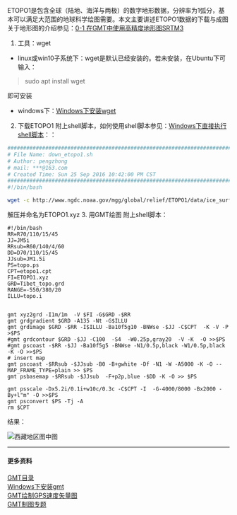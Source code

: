 ETOPO1是包含全球（陆地、海洋与两极）的数字地形数据，分辨率为1弧分，基本可以满足大范围的地球科学绘图需要。本文主要讲述ETOPO1数据的下载与成图  
关于地形图的介绍参见：[0-1 在GMT中使用高精度地形图SRTM3](https://www.jianshu.com/p/5440b756cf74)


1. 工具：wget

- linux或win10子系统下：wget是默认已经安装的。若未安装，在Ubuntu下可输入：

> sudo apt install wget

即可安装

- windows下：[Windows下安装wget](https://blog.csdn.net/guowenyan001/article/details/50172765)
2. 下载ETOPO1
附上shell脚本，如何使用shell脚本参见：[Windows下直接执行shell脚本](https://www.jianshu.com/p/d8c3dedf8b8f)：：
```sh
#########################################################################
# File Name: down_etopo1.sh
# Author: pengzhong
# mail: ***@163.com
# Created Time: Sun 25 Sep 2016 10:42:00 PM CST
#########################################################################
#!/bin/bash

wget -c http://www.ngdc.noaa.gov/mgg/global/relief/ETOPO1/data/ice_surface/grid_registered/xyz/ETOPO1_Ice_g_int.xyz.gz
```
解压并命名为ETOPO1.xyz
3. 用GMT绘图
附上shell脚本：
```
#!/bin/bash
RR=R70/110/15/45
JJ=JM5i
RRsub=R60/140/4/60
DD=D70/110/15/45
JJsub=JM1.5i
PS=topo.ps
CPT=etopo1.cpt
FI=ETOPO1.xyz
GRD=Tibet_topo.grd
RANGE=-550/380/20
ILLU=topo.i


gmt xyz2grd -I1m/1m  -V $FI -G$GRD -$RR
gmt grdgradient $GRD -A135 -Nt -G$ILLU
gmt grdimage $GRD -$RR -I$ILLU -Ba10f5g10 -BNWse -$JJ -C$CPT  -K -V -P >$PS
#gmt grdcontour $GRD -$JJ -C100  -S4  -W0.25p,gray20  -V -K  -O >>$PS
#gmt pscoast -$RR -$JJ -Ba10f5g5 -BNWse -N1/0.5p,black -W1/0.5p,black -K -O >>$PS
# insert map
gmt pscoast -$RRsub -$JJsub -B0 -B+gwhite -Df -N1 -W -A5000 -K -O --MAP_FRAME_TYPE=plain >> $PS
gmt psbasemap -$RRsub -$JJsub  -F+p2p,blue -$DD -K -O >> $PS

gmt psscale -Dx5.2i/0.1i+w10c/0.3c -C$CPT -I  -G-4000/8000 -Bx2000 -By+l"m" -O >>$PS
gmt psconvert $PS -Tj -A
rm $CPT

```

结果：

![西藏地区图中图](https://upload-images.jianshu.io/upload_images/7955445-0185f8650a4a521f.png?imageMogr2/auto-orient/strip%7CimageView2/2/w/1240)

---
#### 更多资料  
[GMT目录](https://www.jianshu.com/p/321f67983c42)  
[Windows下安装gmt](https://www.jianshu.com/p/3f1e2d62d73a)   
[GMT绘制GPS速度矢量图](https://www.jianshu.com/p/94792ab8ec97)  
[GMT制图专题](https://www.jianshu.com/c/1cc3a57914f9)

